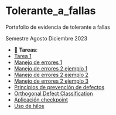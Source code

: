 # Tolerante_a_fallas
Portafolio de evidencia de tolerante a fallas

Semestre Agosto Diciembre 2023

- :file_folder: __Tareas__:
- [Tarea 1](Conceptos_básicos.pdf)
- [Manejo de errores 1](Manejo_de_errores_Par1.pdf)
- [Manejo de errores 2 ejemplo 1](access_to_db.py)
- [Manejo de errores 2 ejemplo 2](consult_API.py)
- [Manejo de errores 2 ejemplo 3](read_files.cpp)
- [Principios de prevención de defectos](Principio_de_prevencion_de_defectos.pdf)
- [Orthogonal Defect Classification](Orthogonal_Defect_Classification.pdf)
- [Aplicación checkpoint](snake.py)
- [Uso de hilos](https://github.com/Dexne/Tolerante_a_fallas/tree/main/Snake_Game_threads)
